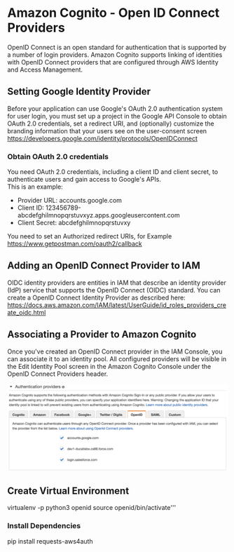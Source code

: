 # Amazon Cognito - Open ID Connect Providers

OpenID Connect is an open standard for authentication that is supported by a number of login providers. Amazon Cognito supports linking of identities with OpenID Connect providers that are configured through AWS Identity and Access Management.

## Setting Google Identity Provider
Before your application can use Google's OAuth 2.0 authentication system for user login, you must set up a project in the Google API Console to obtain OAuth 2.0 credentials, set a redirect URI, and (optionally) customize the branding information that your users see on the user-consent screen  
https://developers.google.com/identity/protocols/OpenIDConnect

### Obtain OAuth 2.0 credentials
You need OAuth 2.0 credentials, including a client ID and client secret, to authenticate users and gain access to Google's APIs.   
This is an example:
- Provider URL: accounts.google.com
- Client ID: 123456789-abcdefghilmnopqrstuvxyz.apps.googleusercontent.com
- Client Secret: abcdefghilmnopqrstuvxy

You need to set an Authorized redirect URIs, for Example https://www.getpostman.com/oauth2/callback

## Adding an OpenID Connect Provider to IAM

OIDC identity providers are entities in IAM that describe an identity provider (IdP) service that supports the OpenID Connect (OIDC) standard. You can create a OpenID Connect Identity Provider as described here:  
https://docs.aws.amazon.com/IAM/latest/UserGuide/id_roles_providers_create_oidc.html

## Associating a Provider to Amazon Cognito
Once you've created an OpenID Connect provider in the IAM Console, you can associate it to an identity pool. All configured providers will be visible in the Edit Identity Pool screen in the Amazon Cognito Console under the OpenID Connect Providers header.

![Provider Cognito](./AuthenticationProvider.png)

## Create Virtual Environment
virtualenv -p python3 openid
source openid/bin/activate'''

### Install Dependencies
pip install requests-aws4auth
